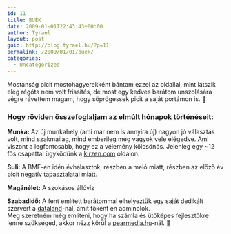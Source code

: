 ```yaml
---
id: 11
title: BUÉK
date: 2009-01-01T22:43:43+00:00
author: Tyrael
layout: post
guid: http://blog.tyrael.hu/?p=11
permalink: /2009/01/01/buek/
categories:
  - Uncategorized
---
```

<div>
  <p>
    Mostanság picit mostohagyerekként bántam ezzel az oldallal, mint látszik elég régóta nem volt frissítés, de most egy kedves barátom unszolására végre rávettem magam, hogy söprögessek picit a saját portámon is. 🙂
  </p>
  
  <h3>
    Hogy röviden összefoglaljam az elmúlt hónapok történéseit:
  </h3>
  
  <p>
    <strong>Munka:</strong> Az új munkahely (ami már nem is annyira új) nagyon jó választás volt, mind szakmailag, mind emberileg meg vagyok vele elégedve. Ami viszont a legfontosabb, hogy ez a vélemény kölcsönös. Jelenleg egy ~12 fős csapattal ügyködünk a <a href="http://kirzen.com/">kirzen.com</a> oldalon.
  </p>
  
  <p>
    <strong>Suli:</strong> A BMF-en idén évhalasztok, részben a meló miatt, részben az előző év picit negatív tapasztalatai miatt.
  </p>
  
  <p>
    <strong>Magánélet:</strong> A szokásos állóvíz
  </p>
  
  <p>
    <strong>Szabadidő:</strong> A fent említett barátommal elhelyeztük egy saját dedikált szervert a <a href="http://dataland.hu/">dataland</a>-nál, amit főként én adminolok.<br /> Meg szeretném még említeni, hogy ha számla és ütőképes fejlesztőkre lenne szükséged, akkor nézz körül a <a href="http://pearmedia.hu/">pearmedia.hu</a>-nál. 🙂
  </p>
</div>